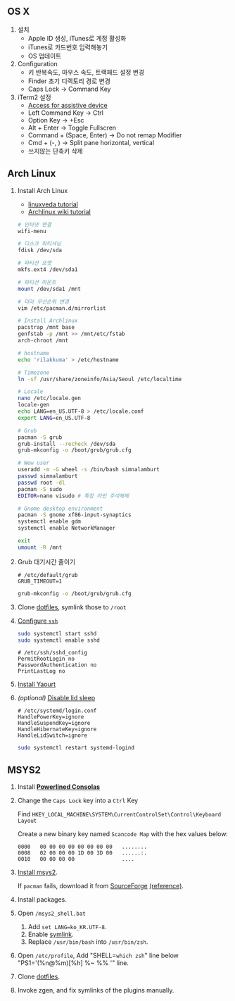 OS X
--------
1.  설치
    * Apple ID 생성, iTunes로 계정 활성화
    * iTunes로 카드번호 입력해놓기
    * OS 업데이트
1.  Configuration
    * 키 반복속도, 마우스 속도, 트랙패드 설정 변경
    * Finder 초기 디렉토리 경로 변경
    * Caps Lock → Command Key
1.  iTerm2 설정
    * [Access for assistive device](http://www.tekrevue.com/how-to-enable-access-for-assistive-devices-in-os-x-mavericks/)
    * Left Command Key          → Ctrl
    * Option Key                → +Esc
    * Alt + Enter               → Toggle Fullscren
    * Command + (Space, Enter)  → Do not remap Modifier
    * Cmd + (-, \)              → Split pane horizontal, vertical
    * 쓰지않는 단축키 삭제

Arch Linux
--------
1.  Install Arch Linux
    * [linuxveda tutorial](http://www.linuxveda.com/2014/06/07/arch-linux-tutorial)
    * [Archlinux wiki tutorial](https://wiki.archlinux.org/index.php/Installation_guide)

    ```sh
    # 인터넷 연결
    wifi-menu

    # 디스크 파티셔닝
    fdisk /dev/sda

    # 파티션 포맷
    mkfs.ext4 /dev/sda1

    # 파티션 마운트
    mount /dev/sda1 /mnt

    # 미러 우선순위 변경
    vim /etc/pacman.d/mirrorlist

    # Install Archlinux
    pacstrap /mnt base
    genfstab -p /mnt >> /mnt/etc/fstab
    arch-chroot /mnt

    # hostname
    echo 'rilakkuma' > /etc/hostname

    # Timezone
    ln -sf /usr/share/zoneinfo/Asia/Seoul /etc/localtime

    # Locale
    nano /etc/locale.gen
    locale-gen
    echo LANG=en_US.UTF-8 > /etc/locale.conf
    export LANG=en_US.UTF-8

    # Grub
    pacman -S grub
    grub-install --recheck /dev/sda
    grub-mkconfig -o /boot/grub/grub.cfg

    # New user
    useradd -m -G wheel -s /bin/bash simnalamburt
    passwd simnalamburt
    passwd root -dl
    pacman -S sudo
    EDITOR=nano visudo # 특정 라인 주석해제

    # Gnome desktop environment
    pacman -S gnome xf86-input-synaptics
    systemctl enable gdm
    systemctl enable NetworkManager

    exit
    umount -R /mnt
    ```

1.  Grub 대기시간 줄이기

    ```
    # /etc/default/grub
    GRUB_TIMEOUT=1
    ```
    ```sh
    grub-mkconfig -o /boot/grub/grub.cfg
    ```

1.  Clone [dotfiles](https://github.com/simnalamburt/dotfiles), symlink those to `/root`
1.  [Configure `ssh`](https://wiki.archlinux.org/index.php/Secure_Shell)

    ```sh
    sudo systemctl start sshd
    sudo systemctl enable sshd
    ```
    ```
    # /etc/ssh/sshd_config
    PermitRootLogin no
    PasswordAuthentication no
    PrintLastLog no
    ```

1.  [Install Yaourt](https://archlinux.fr/yaourt-en)

1.  *(optional)* [Disable lid sleep](http://unix.stackexchange.com/a/52645)

    ```
    # /etc/systemd/login.conf
    HandlePowerKey=ignore
    HandleSuspendKey=ignore
    HandleHibernateKey=ignore
    HandleLidSwitch=ignore
    ```
    ```sh
    sudo systemctl restart systemd-logind
    ```

MSYS2
--------
1.  Install [**Powerlined Consolas**](https://github.com/nicolalamacchia/powerline-consolas)
1.  Change the `Caps Lock` key into a `Ctrl` Key

    Find `HKEY_LOCAL_MACHINE\SYSTEM\CurrentControlSet\Control\Keyboard Layout`

    Create a new binary key named `Scancode Map` with the hex values below:

    ```
    0000   00 00 00 00 00 00 00 00   ........
    0008   02 00 00 00 1D 00 3D 00   ......:.
    0010   00 00 00 00               ....
    ```

1.  [Install msys2](http://msys2.github.io).

    If `pacman` fails, download it from [SourceForge][] [(reference)][pacman-fail].

1.  Install packages.
1.  Open `/msys2_shell.bat`

    1. Add `set LANG=ko_KR.UTF-8`.
    1. Enable [symlink][].
    1. Replace `/usr/bin/bash` into `/usr/bin/zsh`.

1.  Open `/etc/profile`, Add "SHELL=`which zsh`" line below "PS1='(%n@%m)[%h] %~ %% '" line.
1.  Clone [dotfiles](https://github.com/simnalamburt/dotfiles).
1.  Invoke zgen, and fix symlinks of the plugins manually.

[SourceForge]: http://sourceforge.net/projects/msys2/files/REPOS/MSYS2/x86_64
[pacman-fail]: http://qiita.com/k-takata/items/fcb2f1f9ca564fd78597
[symlink]: http://sourceforge.net/p/msys2/mailman/message/33004178/
